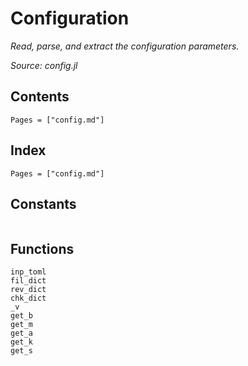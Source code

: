 # Configuration

*Read, parse, and extract the configuration parameters.*

*Source: config.jl*

## Contents

```@contents
Pages = ["config.md"]
```

## Index

```@index
Pages = ["config.md"]
```

## Constants

```@docs

```

## Functions

```@docs
inp_toml
fil_dict
rev_dict
chk_dict
_v
get_b
get_m
get_a
get_k
get_s
```
